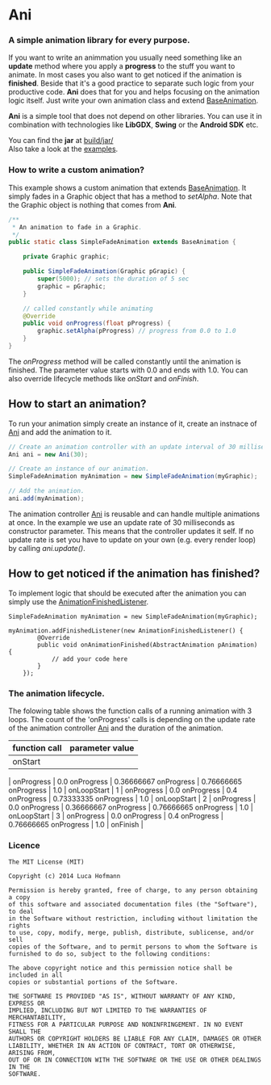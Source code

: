 # Ani

### A simple animation library for every purpose.

If you want to write an animmation you usually need something like an **update** method where you apply a **progress** to the stuff you want to animate. In most cases you also want to get noticed if the animation is **finished**. Beside that it's a good practice to separate such logic from your productive code. **Ani** does that for you and helps focusing on the animation logic itself. Just write your own animation class and extend <a href="https://github.com/aphex-/Ani/blob/master/src/com/nukethemoon/tools/ani/BaseAnimation.java">BaseAnimation</a>.

**Ani** is a simple tool that does not depend on other libraries. You can use it in combination with technologies like **LibGDX**, **Swing** or the **Android SDK** etc.

You can find the **jar** at <a href="https://github.com/aphex-/Ani/tree/master/build/jar">build/jar/</a><br>
Also take a look at the <a href="https://github.com/aphex-/Ani/tree/master/examples">examples</a>.

### How to write a custom animation?
This example shows a custom animation that extends <a href="https://github.com/aphex-/Ani/blob/master/src/com/nukethemoon/tools/ani/BaseAnimation.java">BaseAnimation</a>. It simply fades in a Graphic object that has a method to *setAlpha*. Note that the Graphic object is nothing that comes from **Ani**.
```java
/**
 * An animation to fade in a Graphic.
 */
public static class SimpleFadeAnimation extends BaseAnimation {

	private Graphic graphic;

	public SimpleFadeAnimation(Graphic pGrapic) {
		super(5000); // sets the duration of 5 sec
		graphic = pGraphic;
	}

	// called constantly while animating
	@Override
	public void onProgress(float pProgress) {
		graphic.setAlpha(pProgress) // progress from 0.0 to 1.0
	}
}
```

The *onProgress* method will be called constantly until the animation is finished. The parameter value starts with 0.0 and ends with 1.0. You can also override lifecycle methods like *onStart* and *onFinish*.
 

## How to start an animation?
To run your animation simply create an instance of it, create an instnace of <a href="https://github.com/aphex-/Ani/blob/master/src/com/nukethemoon/tools/ani/Ani.java">Ani</a> and add the animation to it.
```java
// Create an animation controller with an update interval of 30 milliseconds.
Ani ani = new Ani(30);

// Create an instance of our animation.
SimpleFadeAnimation myAnimation = new SimpleFadeAnimation(myGraphic);

// Add the animation.
ani.add(myAnimation);
```
The animation controller <a href="https://github.com/aphex-/Ani/blob/master/src/com/nukethemoon/tools/ani/Ani.java">Ani</a> is reusable and can handle multiple animations at once. In the example we use an update rate of 30 milliseconds as constructor parameter. This means that the controller updates it self. If no update rate is set you have to update on your own (e.g. every render loop) by calling *ani.update()*. 

## How to get noticed if the animation has finished?
To implement logic that should be executed after the animation you can simply use the <a href="https://github.com/aphex-/Ani/blob/master/src/com/nukethemoon/tools/ani/AnimationFinishedListener.java">AnimationFinishedListener</a>.
```
SimpleFadeAnimation myAnimation = new SimpleFadeAnimation(myGraphic);

myAnimation.addFinishedListener(new AnimationFinishedListener() {
		@Override
		public void onAnimationFinished(AbstractAnimation pAnimation) {
			// add your code here
		}
	});
```

### The animation lifecycle.

The folowing table shows the function calls of a running animation with 3 loops. The count of the 'onProgress' calls is depending on the update rate of the animation controller <a href="https://github.com/aphex-/Ani/blob/master/src/com/nukethemoon/tools/ani/Ani.java">Ani</a> and the duration of the animation.

function call | parameter value
-------------- | -------
onStart |
 | 
onProgress | 0.0
onProgress | 0.36666667
onProgress | 0.76666665
onProgress | 1.0
 |
onLoopStart | 1
 | 
onProgress | 0.0
onProgress | 0.4
onProgress | 0.73333335
onProgress | 1.0
 | 
onLoopStart | 2
 | 
onProgress | 0.0
onProgress | 0.36666667
onProgress | 0.76666665
onProgress | 1.0
 | 
onLoopStart | 3
 | 
onProgress | 0.0
onProgress | 0.4
onProgress | 0.76666665
onProgress | 1.0
 | 
onFinish |

### Licence
```
The MIT License (MIT)

Copyright (c) 2014 Luca Hofmann

Permission is hereby granted, free of charge, to any person obtaining a copy
of this software and associated documentation files (the "Software"), to deal
in the Software without restriction, including without limitation the rights
to use, copy, modify, merge, publish, distribute, sublicense, and/or sell
copies of the Software, and to permit persons to whom the Software is
furnished to do so, subject to the following conditions:

The above copyright notice and this permission notice shall be included in all
copies or substantial portions of the Software.

THE SOFTWARE IS PROVIDED "AS IS", WITHOUT WARRANTY OF ANY KIND, EXPRESS OR
IMPLIED, INCLUDING BUT NOT LIMITED TO THE WARRANTIES OF MERCHANTABILITY,
FITNESS FOR A PARTICULAR PURPOSE AND NONINFRINGEMENT. IN NO EVENT SHALL THE
AUTHORS OR COPYRIGHT HOLDERS BE LIABLE FOR ANY CLAIM, DAMAGES OR OTHER
LIABILITY, WHETHER IN AN ACTION OF CONTRACT, TORT OR OTHERWISE, ARISING FROM,
OUT OF OR IN CONNECTION WITH THE SOFTWARE OR THE USE OR OTHER DEALINGS IN THE
SOFTWARE.
```
